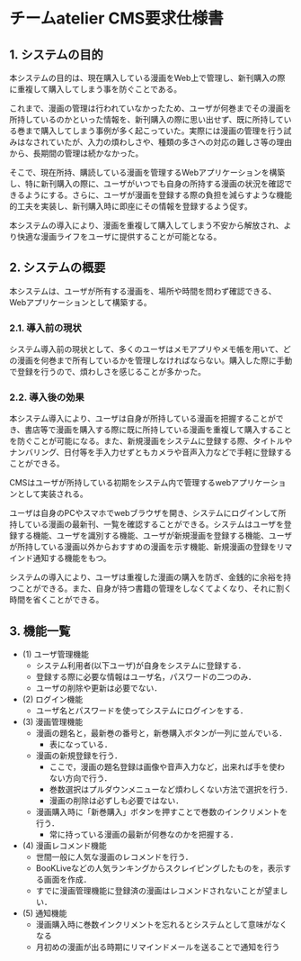 # チームatelier CMS要求仕様書

## 1. システムの目的

本システムの目的は、現在購入している漫画をWeb上で管理し、新刊購入の際に重複して購入してしまう事を防ぐことである。

これまで、漫画の管理は行われていなかったため、ユーザが何巻までその漫画を所持しているのかといった情報を、新刊購入の際に思い出せず、既に所持している巻まで購入してしまう事例が多く起こっていた。実際には漫画の管理を行う試みはなされていたが、入力の煩わしさや、種類の多さへの対応の難しさ等の理由から、長期間の管理は続かなかった。

そこで、現在所持、購読している漫画を管理するWebアプリケーションを構築し、特に新刊購入の際に、ユーザがいつでも自身の所持する漫画の状況を確認できるようにする。さらに、ユーザが漫画を登録する際の負担を減らすような機能的工夫を実装し、新刊購入時に即座にその情報を登録するよう促す。

本システムの導入により、漫画を重複して購入してしまう不安から解放され、より快適な漫画ライフをユーザに提供することが可能となる。

## 2. システムの概要

本システムは、ユーザが所有する漫画を、場所や時間を問わず確認できる、Webアプリケーションとして構築する。

### 2.1. 導入前の現状

システム導入前の現状として、多くのユーザはメモアプリやメモ帳を用いて、どの漫画を何巻まで所有しているかを管理しなければならない。購入した際に手動で登録を行うので、煩わしさを感じることが多かった。

### 2.2.  導入後の効果

本システム導入により、ユーザは自身が所持している漫画を把握することができ、書店等で漫画を購入する際に既に所持している漫画を重複して購入することを防ぐことが可能になる。また、新規漫画をシステムに登録する際、タイトルやナンバリング、日付等を手入力せずともカメラや音声入力などで手軽に登録することができる。

CMSはユーザが所持している初期をシステム内で管理するwebアプリケーションとして実装される。

ユーザは自身のPCやスマホでwebブラウザを開き、システムにログインして所持している漫画の最新刊、一覧を確認することができる。システムはユーザを登録する機能、ユーザを識別する機能、ユーザが新規漫画を登録する機能、ユーザが所持している漫画以外からおすすめの漫画を示す機能、新規漫画の登録をリマインド通知する機能をもつ。

システムの導入により、ユーザは重複した漫画の購入を防ぎ、金銭的に余裕を持つことができる。また、自身が持つ書籍の管理をしなくてよくなり、それに割く時間を省くことができる。

## 3.  機能一覧

- (1) ユーザ管理機能
  - システム利用者(以下ユーザ)が自身をシステムに登録する．
  - 登録する際に必要な情報はユーザ名，パスワードの二つのみ．
  - ユーザの削除や更新は必要でない．
- (2) ログイン機能
  - ユーザ名とパスワードを使ってシステムにログインをする．
- (3) 漫画管理機能
  - 漫画の題名と，最新巻の番号と，新巻購入ボタンが一列に並んでいる．
    - 表になっている．
  - 漫画の新規登録を行う．
    - ここで，漫画の題名登録は画像や音声入力など，出来れば手を使わない方向で行う．
    - 巻数選択はプルダウンメニューなど煩わしくない方法で選択を行う．
    - 漫画の削除は必ずしも必要ではない．
  - 漫画購入時に「新巻購入」ボタンを押すことで巻数のインクリメントを行う．
    - 常に持っている漫画の最新が何巻なのかを把握する．
- (4) 漫画レコメンド機能
  - 世間一般に人気な漫画のレコメンドを行う．
  - BooKLiveなどの人気ランキングからスクレイピングしたものを，表示する画面を作成．
  - すでに漫画管理機能に登録済の漫画はレコメンドされないことが望ましい．
- (5) 通知機能
  - 漫画購入時に巻数インクリメントを忘れるとシステムとして意味がなくなる
  - 月初めの漫画が出る時期にリマインドメールを送ることで通知を行う

